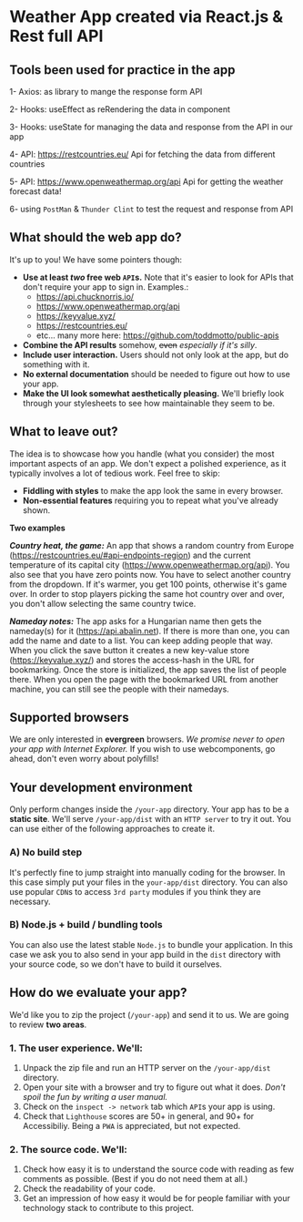 # Weather App created via React.js & Rest full API

## Tools been used for practice in the app
1- Axios: as library to mange the response form API

2- Hooks: useEffect as reRendering the data in component

3- Hooks: useState for managing the data and response from the API in our app

4- API: https://restcountries.eu/
  Api for fetching the data from different countries

5- API: https://www.openweathermap.org/api
    Api for getting the weather forecast data! 

6- using `PostMan` & `Thunder Clint` to test the request and response from API



## What should the web app do?

It's up to you! We have some pointers though:
* **Use at least _two_ free web `API`s.** Note that it's easier to look for APIs that don't require your app to sign in. Examples.:
    * https://api.chucknorris.io/
    * https://www.openweathermap.org/api
    * https://keyvalue.xyz/
    * https://restcountries.eu/
    * etc... many more here: https://github.com/toddmotto/public-apis
* **Combine the API results** somehow, ~~even~~ _especially if it's silly_. 
* **Include user interaction.** Users should not only look at the app, but do something with it.
* **No external documentation** should be needed to figure out how to use your app.
* **Make the UI look somewhat aesthetically pleasing.** We'll briefly look through your stylesheets to see how maintainable they seem to be.

## What to leave out?

The idea is to showcase how you handle (what you consider) the most important aspects of an app. We don't expect a polished experience, as it typically involves a lot of tedious work. Feel free to skip:
* **Fiddling with styles** to make the app look the same in every browser.
* **Non-essential features** requiring you to repeat what you've already shown.

**Two examples**

***Country heat, the game:*** An app that shows a random country from Europe (https://restcountries.eu/#api-endpoints-region) and the current temperature of its capital city (https://www.openweathermap.org/api). You also see that you have zero points now. You have to select another country from the dropdown. If it's warmer, you get 100 points, otherwise it's game over. In order to stop players picking the same hot country over and over, you don't allow selecting the same country twice.

***Nameday notes:*** The app asks for a Hungarian name then gets the nameday(s) for it (https://api.abalin.net). If there is more than one, you can add the name and date to a list. You can keep adding people that way. When you click the save button it creates a new key-value store (https://keyvalue.xyz/) and stores the access-hash in the URL for bookmarking. Once the store is initialized, the app saves the list of people there. When you open the page with the bookmarked URL from another machine, you can still see the people with their namedays.

## Supported browsers

We are only interested in **evergreen** browsers. _We promise never to open your app with Internet Explorer._ If you wish to use webcomponents, go ahead, don't even worry about polyfills!

## Your development environment

Only perform changes inside the `/your-app` directory. Your app has to be a **static site**. We'll serve `/your-app/dist` with an `HTTP server` to try it out. You can use either of the following approaches to create it.

### A) No build step

It's perfectly fine to jump straight into manually coding for the browser. In this case simply put your files in the `your-app/dist` directory. You can also use popular `CDN`s to access `3rd party` modules if you think they are necessary.

### B) Node.js + build / bundling tools

You can also use the latest stable `Node.js` to bundle your application. In this case we ask you to also send in your app build in the `dist` directory with your source code, so we don't have to build it ourselves.

## How do we evaluate your app?

We'd like you to zip the project (`/your-app`) and send it to us. We are going to review **two areas**.

### 1. The user experience. We'll:
1. Unpack the zip file and run an HTTP server on the `/your-app/dist` directory.
1. Open your site with a browser and try to figure out what it does. _Don't spoil the fun by writing a user manual._
1. Check on the `inspect -> network` tab which `API`s your app is using.
1. Check that `Lighthouse` scores are 50+ in general, and 90+ for Accessibiliy. Being a `PWA` is appreciated, but not expected.

### 2. The source code. We'll:
1. Check how easy it is to understand the source code with reading as few comments as possible. (Best if you do not need them at all.)
1. Check the readability of your code.
1. Get an impression of how easy it would be for people familiar with your technology stack to contribute to this project.

